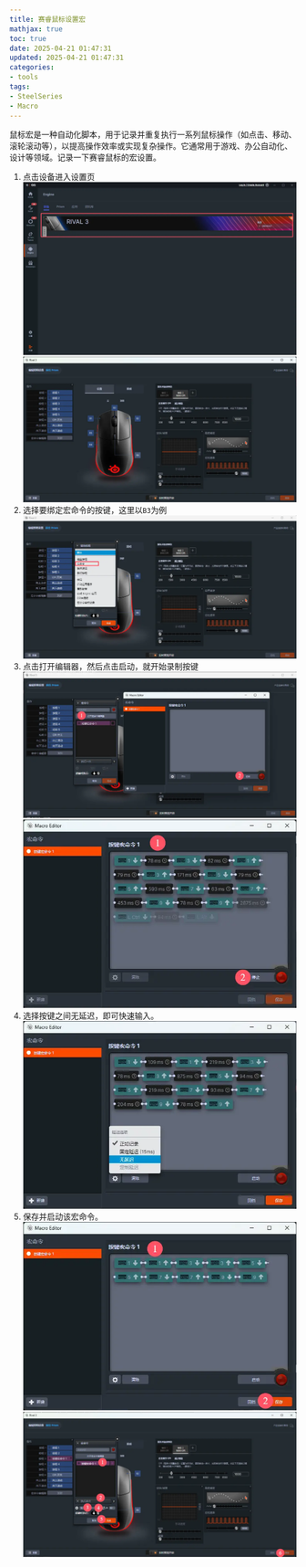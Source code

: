 ```yaml
---
title: 赛睿鼠标设置宏
mathjax: true
toc: true
date: 2025-04-21 01:47:31
updated: 2025-04-21 01:47:31
categories:
- tools
tags:
- SteelSeries
- Macro
---
```


鼠标宏是一种​​自动化脚本​​，用于记录并重复执行一系列鼠标操作（如点击、移动、滚轮滚动等），以提高操作效率或实现复杂操作。它通常用于​​游戏、办公自动化、设计​​等领域。记录一下赛睿鼠标的宏设置。

<!--more-->

1. 点击设备进入设置页
![image.1lc0pf6q22.webp](https://github.com/TransformersWsz/picx-images-hosting/raw/master/image.1lc0pf6q22.webp)
![image.92qbvwlid3.webp](https://github.com/TransformersWsz/picx-images-hosting/raw/master/image.92qbvwlid3.webp)
2. 选择要绑定宏命令的按键，这里以`B3`为例
![image.6m43gzhh1r.webp](https://github.com/TransformersWsz/picx-images-hosting/raw/master/image.6m43gzhh1r.webp)
3. 点击打开编辑器，然后点击启动，就开始录制按键
![image.4xuqjswt0a.webp](https://github.com/TransformersWsz/picx-images-hosting/raw/master/image.4xuqjswt0a.webp)
![image.5xatwz1o8v.webp](https://github.com/TransformersWsz/picx-images-hosting/raw/master/image.5xatwz1o8v.webp)
4. 选择按键之间无延迟，即可快速输入。
![image.7i0kwfzq78.webp](https://github.com/TransformersWsz/picx-images-hosting/raw/master/image.7i0kwfzq78.webp)
5. 保存并启动该宏命令。
![image.2yyjtgvmd7.webp](https://github.com/TransformersWsz/picx-images-hosting/raw/master/image.2yyjtgvmd7.webp)
![image.5c16aoe8fu.webp](https://github.com/TransformersWsz/picx-images-hosting/raw/master/image.5c16aoe8fu.webp)